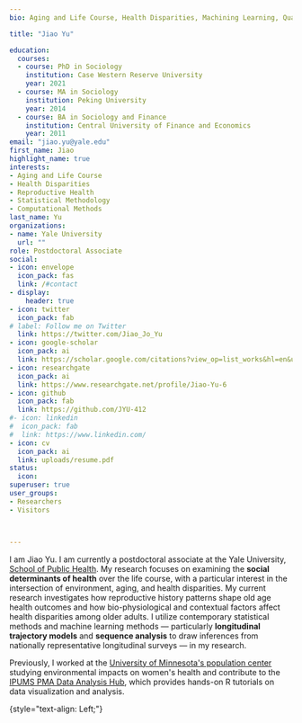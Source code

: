 ```yaml
---
bio: Aging and Life Course, Health Disparities, Machining Learning, Quantitative Methods

title: "Jiao Yu" 

education: 
  courses:
  - course: PhD in Sociology
    institution: Case Western Reserve University
    year: 2021
  - course: MA in Sociology
    institution: Peking University
    year: 2014
  - course: BA in Sociology and Finance
    institution: Central University of Finance and Economics 
    year: 2011
email: "jiao.yu@yale.edu"
first_name: Jiao
highlight_name: true
interests:
- Aging and Life Course
- Health Disparities
- Reproductive Health 
- Statistical Methodology
- Computational Methods
last_name: Yu
organizations:
- name: Yale University
  url: ""
role: Postdoctoral Associate
social:
- icon: envelope
  icon_pack: fas
  link: /#contact
- display:
    header: true
- icon: twitter
  icon_pack: fab
# label: Follow me on Twitter
  link: https://twitter.com/Jiao_Jo_Yu
- icon: google-scholar 
  icon_pack: ai
  link: https://scholar.google.com/citations?view_op=list_works&hl=en&user=ufkUpVYAAAAJ
- icon: researchgate 
  icon_pack: ai
  link: https://www.researchgate.net/profile/Jiao-Yu-6
- icon: github
  icon_pack: fab
  link: https://github.com/JYU-412
#- icon: linkedin
#  icon_pack: fab
#  link: https://www.linkedin.com/
- icon: cv
  icon_pack: ai
  link: uploads/resume.pdf
status:
  icon: 
superuser: true
user_groups:
- Researchers
- Visitors



---
```


I am Jiao Yu. I am currently a postdoctoral associate at the Yale University, [School of Public Health](https://ysph.yale.edu/). My research focuses on examining the **social determinants of health** over the life course, with a particular interest in the intersection of environment, aging, and health disparities. My current research investigates  how reproductive history patterns shape old age health outcomes and  how bio-physiological and contextual factors affect health disparities among older adults. I utilize contemporary statistical methods and machine learning methods — particularly **longitudinal trajectory models** and **sequence analysis** to draw inferences from nationally representative longitudinal surveys — in my research.

Previously, I worked at the [University of Minnesota's population center](https://isrdi.umn.edu/) studying environmental impacts on women's health and contribute to the [IPUMS PMA Data Analysis Hub](https://tech.popdata.org/pma-data-hub/), which provides hands-on R tutorials on data visualization and analysis.  

 

{style="text-align: Left;"}


